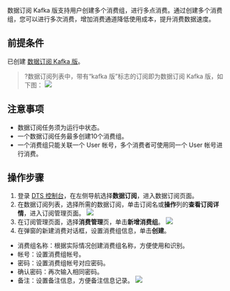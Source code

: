 数据订阅 Kafka 版支持用户创建多个消费组，进行多点消费。通过创建多个消费组，您可以进行多次消费，增加消费通道降低使用成本，提升消费数据速度。

## 前提条件
已创建 [数据订阅 Kafka 版](https://cloud.tencent.com/document/product/571/52412)。
>?数据订阅列表中，带有“kafka 版”标志的订阅即为数据订阅 Kafka 版，如下图：
>![](https://main.qcloudimg.com/raw/956298c732463ffb5baf09bee188ac36.png)

## 注意事项
- 数据订阅任务须为运行中状态。
- 一个数据订阅任务最多创建10个消费组。
- 一个消费组只能关联一个 User 帐号，多个消费者可使用同一个 User 帐号进行消费。

## 操作步骤
1. 登录 [DTS 控制台](https://console.cloud.tencent.com/dts/dss)，在左侧导航选择**数据订阅**，进入数据订阅页面。
2. 在数据订阅列表，选择所需的数据订阅，单击订阅名或**操作**列的**查看订阅详情**，进入订阅管理页面。
![](https://main.qcloudimg.com/raw/7642ac92272bf2cfba872b53afd47eab.png)
3. 在订阅管理页面，选择**消费管理**页，单击**新增消费组**。
![](https://main.qcloudimg.com/raw/f9fbbaaecf89ec6759fce27bb9db708b.png)
4. 在弹窗的新建消费对话框，设置消费组信息，单击**创建**。
 - 消费组名称：根据实际情况创建消费组名称，方便使用和识别。
 - 帐号：设置消费组帐号。
 - 密码：设置消费组帐号对应密码。
 - 确认密码：再次输入相同密码。
 - 备注：设置备注信息，方便备注信息记录。
![](https://main.qcloudimg.com/raw/d97ce15009cace758d898fb1d0e89a2a.png)

